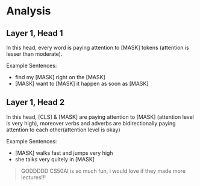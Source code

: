 # Analysis

## Layer 1, Head 1

In this head, every word is paying attention to [MASK] tokens (attention is lesser than moderate).

Example Sentences:
- find my [MASK] right on the [MASK]
- [MASK] want to [MASK] it happen as soon as [MASK]

## Layer 1, Head 2

In this head, [CLS] & [MASK] are paying attention to [MASK] (attention level is very high), moreover 
verbs and adverbs are bidirectionally paying attention to each other(attention level is okay)

Example Sentences:
- [MASK] walks fast and jumps very high
- she talks very quitely in [MASK]  

> GODDDDD CS50AI is so much fun, i would love if they made more lectures!!!

